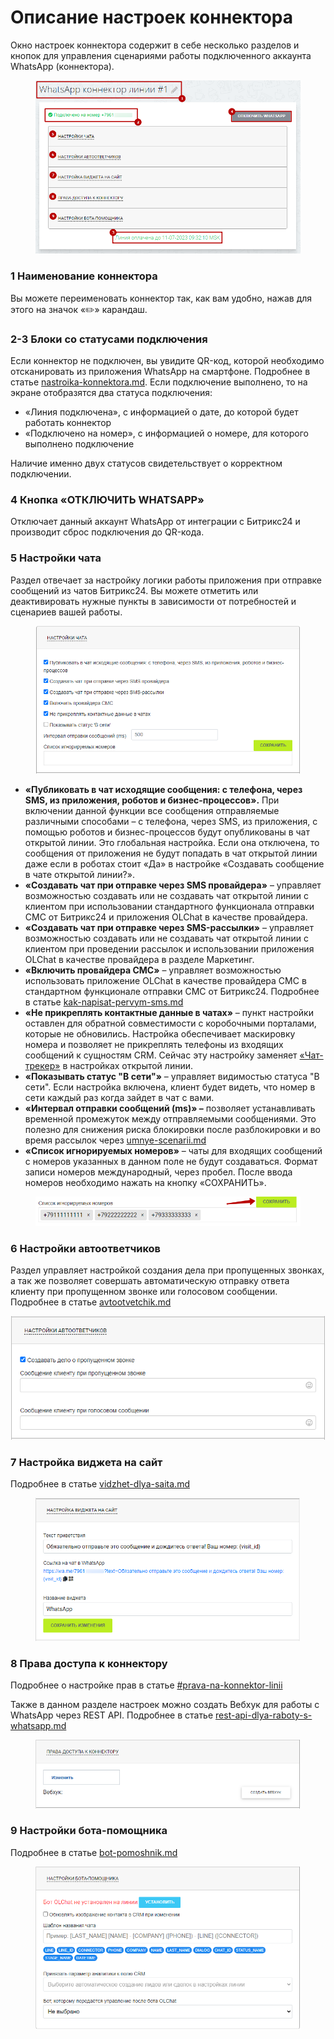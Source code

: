 # Описание настроек коннектора

Окно настроек коннектора содержит в себе несколько разделов и кнопок для управления сценариями работы подключенного аккаунта WhatsApp (коннектора).

<figure><img src="../../.gitbook/assets/image (58).png" alt=""><figcaption></figcaption></figure>

### 1 **Наименование коннектора**

Вы можете переименовать коннектор так, как вам удобно, нажав для этого на значок «✏️» карандаш.

### 2-3 **Блоки со статусами подключения**

Если коннектор не подключен, вы увидите QR-код, которой необходимо отсканировать из приложения WhatsApp на смартфоне. Подробнее в статье [nastroika-konnektora.md](../nastroika-konnektora.md "mention"). Если подключение выполнено, то на экране отобразятся два статуса подключения:

* «Линия подключена», с информацией о дате, до которой будет работать коннектор
* «Подключено на номер», с информацией о номере, для которого выполнено подключение

&#x20;Наличие именно двух статусов свидетельствует о корректном подключении.

### 4 **Кнопка «ОТКЛЮЧИТЬ WHATSAPP»**

Отключает данный аккаунт WhatsApp от интеграции с Битрикс24 и производит сброс подключения до QR-кода.

### 5 **Настройки чата**

Раздел отвечает за настройку логики работы приложения при отправке сообщений из чатов Битрикс24. Вы можете отметить или деактивировать нужные пункты в зависимости от потребностей и сценариев вашей работы.

<figure><img src="../../.gitbook/assets/image (923).png" alt=""><figcaption></figcaption></figure>

* **«Публиковать в чат исходящие сообщения: с телефона, через SMS, из приложения, роботов и бизнес-процессов».** При включении данной функции все сообщения отправляемые различными способами – с телефона, через SMS, из приложения, с помощью роботов и бизнес-процессов будут опубликованы в чат открытой линии. Это глобальная настройка. Если она отключена, то сообщения от приложения не будут попадать в чат открытой линии даже если в роботах стоит «Да» в настройке «Создавать сообщение в чате открытой линии?».
* **«Создавать чат при отправке через SMS провайдера»** – управляет возможностью создавать или не создавать чат открытой линии с клиентом при использовании стандартного функционала отправки СМС от Битрикс24 и приложения OLChat в качестве провайдера.
* **«Создавать чат при отправке через SMS-рассылки»** – управляет возможностью создавать или не создавать чат открытой линии с клиентом при проведении рассылок и использовании приложения OLChat в качестве провайдера в разделе Маркетинг.
* **«Включить провайдера СМС»** – управляет возможностью использовать приложение OLChat в качестве провайдера СМС в стандартном функционале отправки СМС от Битрикс24. Подробнее в статье [kak-napisat-pervym-sms.md](../../ispolzovanie/poluchenie-i-otpravka-soobshenii/kak-napisat-pervym-sms.md "mention")
* **«Не прикреплять контактные данные в чатах»** – пункт настройки оставлен для обратной совместимости с коробочными порталами, которые не обновились. Настройка обеспечивает маскировку номера и позволяет не прикреплять телефоны из входящих сообщений к сущностям CRM. Сейчас эту настройку заменяет [«Чат-трекер»](https://helpdesk.bitrix24.ru/open/5124101/) в настройках открытой линии.
* **«Показывать статус "В сети"»** – управляет видимостью статуса "В сети". Если настройка включена, клиент будет видеть, что номер в сети каждый раз когда зайдет в чат с вами.
* **«Интервал отправки сообщений (ms)» –** позволяет устанавливать временной промежуток между отправляемыми сообщениями. Это полезно для снижения риска блокировки после разблокировки и во время рассылок через [umnye-scenarii.md](../../roboty-i-aktiviti/umnye-scenarii.md "mention")
* **«Список игнорируемых номеров»** – чаты для входящих сообщений с номеров указанных в данном поле не будут создаваться. Формат записи номеров международный, через пробел. После ввода номеров необходимо нажать на кнопку «СОХРАНИТЬ».

<figure><img src="../../.gitbook/assets/image (926).png" alt=""><figcaption></figcaption></figure>

### 6 **Настройки автоответчиков**

Раздел управляет настройкой создания дела при пропущенных звонках, а так же позволяет совершать автоматическую отправку ответа клиенту при пропущенном звонке или голосовом сообщении. Подробнее в статье [avtootvetchik.md](../../avtootvetchik.md "mention")

![](<../../.gitbook/assets/image (280).png>)

### 7 **Настройка виджета на сайт**

Подробнее в статье [vidzhet-dlya-saita.md](../../vidzhet-dlya-saita.md "mention")

<figure><img src="../../.gitbook/assets/image (613).png" alt=""><figcaption></figcaption></figure>

### **8 Права доступа к коннектору**

Подробнее  о настройке прав в статье [#prava-na-konnektor-linii](../nastroika-prav-dlya-raboty-s-prilozheniem-olchat.md#prava-na-konnektor-linii "mention")

Также в данном разделе настроек можно создать Вебхук для работы с WhatsApp через REST API. Подробнее в статье [rest-api-dlya-raboty-s-whatsapp.md](../../ispolzovanie/rest-api-dlya-raboty-s-whatsapp.md "mention")

<figure><img src="../../.gitbook/assets/image (17).png" alt=""><figcaption></figcaption></figure>

### 9 **Настройки бота-помощника**

Подробнее в статье [bot-pomoshnik.md](../../bot-pomoshnik.md "mention")

<figure><img src="../../.gitbook/assets/image (18).png" alt=""><figcaption></figcaption></figure>
